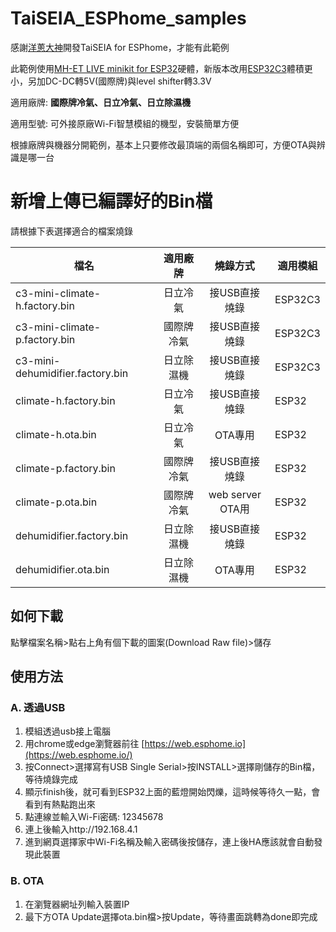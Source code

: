 # TaiSEIA_ESPhome_samples

感謝[洋蔥大神](https://github.com/tsunglung/taixia)開發TaiSEIA for ESPhome，才能有此範例

此範例使用[MH-ET LIVE minikit for ESP32](https://doc.riot-os.org/group__boards__esp32__mh-et-live-minikit.html)硬體，新版本改用[ESP32C3](https://www.nologo.tech/product/esp32/esp32c3/esp32c3supermini/esp32C3SuperMini.html)體積更小，另加DC-DC轉5V(國際牌)與level shifter轉3.3V

適用廠牌: **國際牌冷氣、日立冷氣、日立除濕機**

適用型號: 可外接原廠Wi-Fi智慧模組的機型，安裝簡單方便

根據廠牌與機器分開範例，基本上只要修改最頂端的兩個名稱即可，方便OTA與辨識是哪一台

# 新增上傳已編譯好的Bin檔

請根據下表選擇適合的檔案燒錄

| 檔名 | 適用廠牌 | 燒錄方式 | 適用模組 |
|-------|:-----:|:-----:|-------|
| c3-mini-climate-h.factory.bin | 日立冷氣 |  接USB直接燒錄  | ESP32C3 |
| c3-mini-climate-p.factory.bin | 國際牌冷氣 |  接USB直接燒錄  | ESP32C3 |
| c3-mini-dehumidifier.factory.bin |  日立除濕機  |  接USB直接燒錄  | ESP32C3 |
| climate-h.factory.bin |  日立冷氣  |  接USB直接燒錄  | ESP32 |
| climate-h.ota.bin |  日立冷氣  |  OTA專用  | ESP32 |
| climate-p.factory.bin |  國際牌冷氣  |  接USB直接燒錄  | ESP32 |
| climate-p.ota.bin |  國際牌冷氣  |  web server OTA用  | ESP32 |
| dehumidifier.factory.bin |  日立除濕機  |  接USB直接燒錄  | ESP32 |
| dehumidifier.ota.bin |  日立除濕機  |  OTA專用  | ESP32 |

## 如何下載

點擊檔案名稱>點右上角有個下載的圖案(Download Raw file)>儲存

## 使用方法

### A. 透過USB

1. 模組透過usb接上電腦
2. 用chrome或edge瀏覽器前往 [https://web.esphome.io](https://web.esphome.io/)
3. 按Connect>選擇寫有USB Single Serial>按INSTALL>選擇剛儲存的Bin檔，等待燒錄完成
4. 顯示finish後，就可看到ESP32上面的藍燈開始閃爍，這時候等待久一點，會看到有熱點跑出來
5. 點連線並輸入Wi-Fi密碼: 12345678
6. 連上後輸入http://192.168.4.1
7. 進到網頁選擇家中Wi-Fi名稱及輸入密碼後按儲存，連上後HA應該就會自動發現此裝置

### B. OTA

1. 在瀏覽器網址列輸入裝置IP
2. 最下方OTA Update選擇ota.bin檔>按Update，等待畫面跳轉為done即完成

